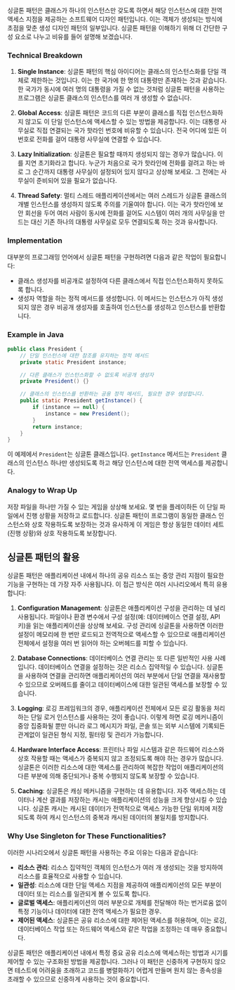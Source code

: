 싱글톤 패턴은 클래스가 하나의 인스턴스만 갖도록 하면서 해당 인스턴스에 대한 전역 액세스 지점을 제공하는 소프트웨어 디자인 패턴입니다. 이는 객체가 생성되는 방식에 초점을 맞춘 생성 디자인 패턴의 일부입니다. 싱글톤 패턴을 이해하기 위해 더 간단한 구성 요소로 나누고 비유를 들어 설명해 보겠습니다.

### Technical Breakdown

1. **Single Instance**: 싱글톤 패턴의 핵심 아이디어는 클래스의 인스턴스화를 단일 객체로 제한하는 것입니다. 이는 한 국가에 한 명의 대통령만 존재하는 것과 같습니다. 한 국가가 동시에 여러 명의 대통령을 가질 수 없는 것처럼 싱글톤 패턴을 사용하는 프로그램은 싱글톤 클래스의 인스턴스를 여러 개 생성할 수 없습니다.

2. **Global Access**: 싱글톤 패턴은 코드의 다른 부분이 클래스를 직접 인스턴스화하지 않고도 이 단일 인스턴스에 액세스할 수 있는 방법을 제공합니다. 이는 대통령 사무실로 직접 연결되는 국가 핫라인 번호에 비유할 수 있습니다. 전국 어디에 있든 이 번호로 전화를 걸어 대통령 사무실에 연결할 수 있습니다.

3. **Lazy Initialization**: 싱글톤은 필요할 때까지 생성되지 않는 경우가 많습니다. 이를 지연 초기화라고 합니다. 누군가 처음으로 국가 핫라인에 전화를 걸려고 하는 바로 그 순간까지 대통령 사무실이 설정되어 있지 않다고 상상해 보세요. 그 전에는 사무실이 준비되어 있을 필요가 없습니다.

4. **Thread Safety**: 멀티 스레드 애플리케이션에서는 여러 스레드가 싱글톤 클래스의 개별 인스턴스를 생성하지 않도록 주의를 기울여야 합니다. 이는 국가 핫라인에 보안 회선을 두어 여러 사람이 동시에 전화를 걸어도 시스템이 여러 개의 사무실을 만드는 대신 기존 하나의 대통령 사무실로 모두 연결되도록 하는 것과 유사합니다.

### Implementation

대부분의 프로그래밍 언어에서 싱글톤 패턴을 구현하려면 다음과 같은 작업이 필요합니다:
- 클래스 생성자를 비공개로 설정하여 다른 클래스에서 직접 인스턴스화하지 못하도록 합니다.
- 생성자 역할을 하는 정적 메서드를 생성합니다. 이 메서드는 인스턴스가 아직 생성되지 않은 경우 비공개 생성자를 호출하여 인스턴스를 생성하고 인스턴스를 반환합니다.

### Example in Java

```java
public class President {
    // 단일 인스턴스에 대한 참조를 유지하는 정적 메서드
    private static President instance;

    // 다른 클래스가 인스턴스화할 수 없도록 비공개 생성자
    private President() {}

    // 클래스의 인스턴스를 반환하는 공용 정적 메서드, 필요한 경우 생성합니다.
    public static President getInstance() {
        if (instance == null) {
            instance = new President();
        }
        return instance;
    }
}
```

이 예제에서 `President`는 싱글톤 클래스입니다. `getInstance` 메서드는 `President` 클래스의 인스턴스 하나만 생성되도록 하고 해당 인스턴스에 대한 전역 액세스를 제공합니다.

### Analogy to Wrap Up

저장 파일을 하나만 가질 수 있는 게임을 상상해 보세요. 몇 번을 플레이하든 이 단일 파일에서 진행 상황을 저장하고 로드합니다. 싱글톤 패턴이 프로그램이 동일한 클래스 인스턴스와 상호 작용하도록 보장하는 것과 유사하게 이 게임은 항상 동일한 데이터 세트(진행 상황)와 상호 작용하도록 보장합니다.

## 싱글톤 패턴의 활용

싱글톤 패턴은 애플리케이션 내에서 하나의 공유 리소스 또는 중앙 관리 지점이 필요한 기능을 구현하는 데 가장 자주 사용됩니다. 이 접근 방식은 여러 시나리오에서 특히 유용합니다:

1. **Configuration Management**: 싱글톤은 애플리케이션 구성을 관리하는 데 널리 사용됩니다. 파일이나 환경 변수에서 구성 설정(예: 데이터베이스 연결 설정, API 키)을 읽는 애플리케이션을 상상해 보세요. 구성 관리에 싱글톤을 사용하면 이러한 설정이 메모리에 한 번만 로드되고 전역적으로 액세스할 수 있으므로 애플리케이션 전체에서 설정을 여러 번 읽어야 하는 오버헤드를 피할 수 있습니다.

2. **Database Connections**: 데이터베이스 연결 관리는 또 다른 일반적인 사용 사례입니다. 데이터베이스 연결을 설정하는 것은 리소스 집약적일 수 있습니다. 싱글톤을 사용하여 연결을 관리하면 애플리케이션의 여러 부분에서 단일 연결을 재사용할 수 있으므로 오버헤드를 줄이고 데이터베이스에 대한 일관된 액세스를 보장할 수 있습니다.

3. **Logging**: 로깅 프레임워크의 경우, 애플리케이션 전체에서 모든 로깅 활동을 처리하는 단일 로거 인스턴스를 사용하는 것이 좋습니다. 이렇게 하면 로깅 메커니즘이 중앙 집중화될 뿐만 아니라 로그 메시지가 파일, 콘솔 또는 외부 시스템에 기록되든 관계없이 일관된 형식 지정, 필터링 및 관리가 가능합니다.

4. **Hardware Interface Access**: 프린터나 파일 시스템과 같은 하드웨어 리소스와 상호 작용할 때는 액세스가 중복되지 않고 조정되도록 해야 하는 경우가 많습니다. 싱글톤은 이러한 리소스에 대한 액세스를 관리하여 복잡한 작업이 애플리케이션의 다른 부분에 의해 중단되거나 중복 수행되지 않도록 보장할 수 있습니다.

5. **Caching**: 싱글톤은 캐싱 메커니즘을 구현하는 데 유용합니다. 자주 액세스하는 데이터나 계산 결과를 저장하는 캐시는 애플리케이션의 성능을 크게 향상시킬 수 있습니다. 싱글톤 캐시는 캐시된 데이터가 전역적으로 액세스 가능한 단일 위치에 저장되도록 하여 캐시 인스턴스의 중복과 캐시된 데이터의 불일치를 방지합니다.

### Why Use Singleton for These Functionalities?

이러한 시나리오에서 싱글톤 패턴을 사용하는 주요 이유는 다음과 같습니다:

- **리소스 관리**: 리소스 집약적인 객체의 인스턴스가 여러 개 생성되는 것을 방지하여 리소스를 효율적으로 사용할 수 있습니다.
- **일관성**: 리소스에 대한 단일 액세스 지점을 제공하여 애플리케이션의 모든 부분이 데이터 또는 리소스를 일관되게 볼 수 있도록 합니다.
- **글로벌 액세스**: 애플리케이션의 여러 부분으로 개체를 전달해야 하는 번거로움 없이 특정 기능이나 데이터에 대한 전역 액세스가 필요한 경우.
- **제어된 액세스**: 싱글톤은 공유 리소스에 대한 제어된 액세스를 허용하며, 이는 로깅, 데이터베이스 작업 또는 하드웨어 액세스와 같은 작업을 조정하는 데 매우 중요합니다.

싱글톤 패턴은 애플리케이션 내에서 특정 중요 공유 리소스에 액세스하는 방법과 시기를 제어할 수 있는 구조화된 방법을 제공합니다. 그러나 이 패턴은 신중하게 구현하지 않으면 테스트에 어려움을 초래하고 코드를 병렬화하기 어렵게 만들며 원치 않는 종속성을 초래할 수 있으므로 신중하게 사용하는 것이 중요합니다.

